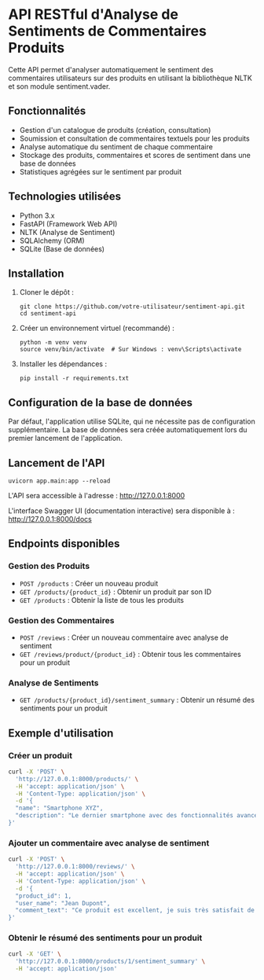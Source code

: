 # API RESTful d'Analyse de Sentiments de Commentaires Produits

Cette API permet d'analyser automatiquement le sentiment des commentaires utilisateurs sur des produits en utilisant la bibliothèque NLTK et son module sentiment.vader.

## Fonctionnalités

- Gestion d'un catalogue de produits (création, consultation)
- Soumission et consultation de commentaires textuels pour les produits
- Analyse automatique du sentiment de chaque commentaire
- Stockage des produits, commentaires et scores de sentiment dans une base de données
- Statistiques agrégées sur le sentiment par produit

## Technologies utilisées

- Python 3.x
- FastAPI (Framework Web API)
- NLTK (Analyse de Sentiment)
- SQLAlchemy (ORM)
- SQLite (Base de données)

## Installation

1. Cloner le dépôt :

   ```
   git clone https://github.com/votre-utilisateur/sentiment-api.git
   cd sentiment-api
   ```

2. Créer un environnement virtuel (recommandé) :

   ```
   python -m venv venv
   source venv/bin/activate  # Sur Windows : venv\Scripts\activate
   ```

3. Installer les dépendances :
   ```
   pip install -r requirements.txt
   ```

## Configuration de la base de données

Par défaut, l'application utilise SQLite, qui ne nécessite pas de configuration supplémentaire. La base de données sera créée automatiquement lors du premier lancement de l'application.

## Lancement de l'API

```
uvicorn app.main:app --reload
```

L'API sera accessible à l'adresse : http://127.0.0.1:8000

L'interface Swagger UI (documentation interactive) sera disponible à : http://127.0.0.1:8000/docs

## Endpoints disponibles

### Gestion des Produits

- `POST /products` : Créer un nouveau produit
- `GET /products/{product_id}` : Obtenir un produit par son ID
- `GET /products` : Obtenir la liste de tous les produits

### Gestion des Commentaires

- `POST /reviews` : Créer un nouveau commentaire avec analyse de sentiment
- `GET /reviews/product/{product_id}` : Obtenir tous les commentaires pour un produit

### Analyse de Sentiments

- `GET /products/{product_id}/sentiment_summary` : Obtenir un résumé des sentiments pour un produit

## Exemple d'utilisation

### Créer un produit

```bash
curl -X 'POST' \
  'http://127.0.0.1:8000/products/' \
  -H 'accept: application/json' \
  -H 'Content-Type: application/json' \
  -d '{
  "name": "Smartphone XYZ",
  "description": "Le dernier smartphone avec des fonctionnalités avancées"
}'
```

### Ajouter un commentaire avec analyse de sentiment

```bash
curl -X 'POST' \
  'http://127.0.0.1:8000/reviews/' \
  -H 'accept: application/json' \
  -H 'Content-Type: application/json' \
  -d '{
  "product_id": 1,
  "user_name": "Jean Dupont",
  "comment_text": "Ce produit est excellent, je suis très satisfait de mon achat !"
}'
```

### Obtenir le résumé des sentiments pour un produit

```bash
curl -X 'GET' \
  'http://127.0.0.1:8000/products/1/sentiment_summary' \
  -H 'accept: application/json'
```
